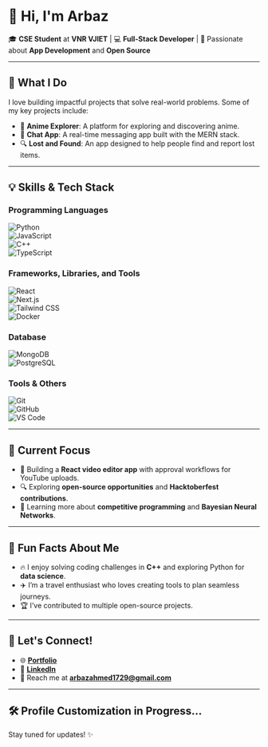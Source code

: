 # 👋 Hi, I'm **Arbaz**  
🎓 **CSE Student** at **VNR VJIET** | 💻 **Full-Stack Developer** | 🌱 Passionate about **App Development** and **Open Source**

---

## 🚀 **What I Do**  
I love building impactful projects that solve real-world problems. Some of my key projects include:  
- 🎥 **Anime Explorer**: A platform for exploring and discovering anime.  
- 💬 **Chat App**: A real-time messaging app built with the MERN stack.  
- 🔍 **Lost and Found**: An app designed to help people find and report lost items.  

---

## 💡 **Skills & Tech Stack**  
### Programming Languages  
![Python](https://img.shields.io/badge/-Python-3776AB?logo=python&logoColor=white&style=flat-square)  
![JavaScript](https://img.shields.io/badge/-JavaScript-F7DF1E?logo=javascript&logoColor=black&style=flat-square)  
![C++](https://img.shields.io/badge/-C++-00599C?logo=cplusplus&logoColor=white&style=flat-square)  
![TypeScript](https://img.shields.io/badge/-TypeScript-3178C6?logo=typescript&logoColor=white&style=flat-square)  

### Frameworks, Libraries, and Tools  
![React](https://img.shields.io/badge/-React-61DAFB?logo=react&logoColor=black&style=flat-square)  
![Next.js](https://img.shields.io/badge/-Next.js-000000?logo=nextdotjs&logoColor=white&style=flat-square)  
![Tailwind CSS](https://img.shields.io/badge/-Tailwind%20CSS-06B6D4?logo=tailwindcss&logoColor=white&style=flat-square)  
![Docker](https://img.shields.io/badge/-Docker-2496ED?logo=docker&logoColor=white&style=flat-square)  

### Database  
![MongoDB](https://img.shields.io/badge/-MongoDB-47A248?logo=mongodb&logoColor=white&style=flat-square)  
![PostgreSQL](https://img.shields.io/badge/-PostgreSQL-336791?logo=postgresql&logoColor=white&style=flat-square)  

### Tools & Others  
![Git](https://img.shields.io/badge/-Git-F05032?logo=git&logoColor=white&style=flat-square)  
![GitHub](https://img.shields.io/badge/-GitHub-181717?logo=github&logoColor=white&style=flat-square)  
![VS Code](https://img.shields.io/badge/-VS%20Code-007ACC?logo=visualstudiocode&logoColor=white&style=flat-square)  

---

## 🎯 **Current Focus**  
- 🌟 Building a **React video editor app** with approval workflows for YouTube uploads.  
- 🔍 Exploring **open-source opportunities** and **Hacktoberfest contributions**.  
- 📖 Learning more about **competitive programming** and **Bayesian Neural Networks**.  

---

## 🎉 **Fun Facts About Me**  
- 🔥 I enjoy solving coding challenges in **C++** and exploring Python for **data science**.  
- ✈️ I’m a travel enthusiast who loves creating tools to plan seamless journeys.  
- 🏆 I’ve contributed to multiple open-source projects.

---

## 🤝 **Let's Connect!**  
- 🌐 [**Portfolio**](https://arbazmd.vercel.app)  
- 💼 [**LinkedIn**](https://www.linkedin.com/in/mohammad-arbaz-ahmed-0a6446290)  
- 📧 Reach me at **arbazahmed1729@gmail.com**

---

## 🛠️ **Profile Customization in Progress...**  
Stay tuned for updates! ✨
